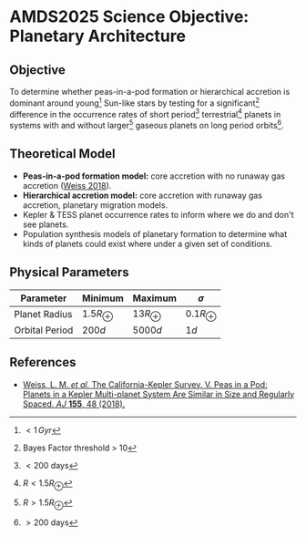 # AMDS2025 Science Objective: Planetary Architecture
## Objective

To determine whether peas-in-a-pod formation or hierarchical accretion is dominant around young[^1] Sun-like stars by testing for a significant[^2] difference in the occurrence rates of short period[^3] terrestrial[^4] planets in systems with and without larger[^5] gaseous planets on long period orbits[^6]. 

[^1]: $<1\,Gyr$
[^2]: Bayes Factor threshold > 10
[^3]: $<200$ days
[^4]: $R<1.5R_\oplus$
[^5]: $R>1.5R_\oplus$
[^6]: $>200$ days

## Theoretical Model

- **Peas-in-a-pod formation model:** core accretion with no runaway gas accretion (<a href="#weiss2018">Weiss 2018</a>).
- **Hierarchical accretion model:** core accretion with runaway gas accretion, planetary migration models.
- Kepler & TESS planet occurrence rates to inform where we do and don't see planets.
- Population synthesis models of planetary formation to determine what kinds of planets could exist where under a given set of conditions.

## Physical Parameters

| Parameter | Minimum | Maximum | $\sigma$ |
|-----------|---------|---------|----------|
| Planet Radius| $1.5R_\oplus$ | $13R_\oplus$ | $0.1R_\oplus$ |
| Orbital Period | $200d$ | $5000d$ | $1d$ |



## References

* <a id="weiss2018"/>[Weiss, L. M. *et al.* The California-Kepler Survey. V. Peas in a Pod: Planets in a Kepler Multi-planet System Are Similar in Size and Regularly Spaced. *AJ* **155**, 48 (2018).](https://iopscience.iop.org/article/10.3847/1538-3881/aa9ff6)

  

